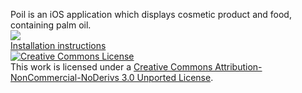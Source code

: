 Poil is an iOS application which displays cosmetic product and food, containing palm oil.<br>
<img src="http://cech-ivo.php5.cz/imgs/poil.png" border="0"><br>
<a href=http://bouk.co/blog/sideload-iphone/>Installation instructions</a><br>
<a rel="license" href="http://creativecommons.org/licenses/by-nc-nd/3.0/"><img alt="Creative Commons License" style="border-width:0" src="https://i.creativecommons.org/l/by-nc-nd/3.0/88x31.png" /></a><br />This work is licensed under a <a rel="license" href="http://creativecommons.org/licenses/by-nc-nd/3.0/">Creative Commons Attribution-NonCommercial-NoDerivs 3.0 Unported License</a>.
